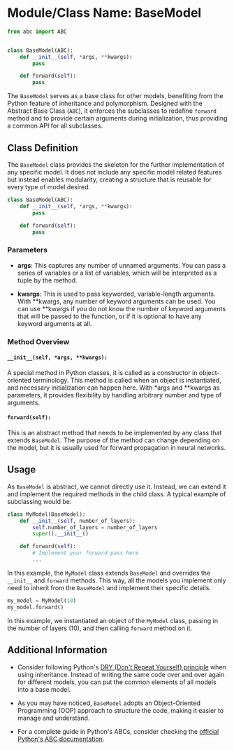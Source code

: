 # Module/Class Name: BaseModel

```python
from abc import ABC


class BaseModel(ABC):
    def __init__(self, *args, **kwargs):
        pass

    def forward(self):
        pass
```

The `BaseModel` serves as a base class for other models, benefiting from the Python feature of inheritance and polymorphism. Designed with the Abstract Base Class (`ABC`), it enforces the subclasses to redefine `forward` method and to provide certain arguments during initialization, thus providing a common API for all subclasses.

## Class Definition

The `BaseModel` class provides the skeleton for the further implementation of any specific model. It does not include any specific model related features but instead enables modularity, creating a structure that is reusable for every type of model desired.

```python
class BaseModel(ABC):
    def __init__(self, *args, **kwargs):
        pass

    def forward(self):
        pass
```

### Parameters

- **args**: This captures any number of unnamed arguments. You can pass a series of variables or a list of variables, which will be interpreted as a tuple by the method.


- **kwargs**: This is used to pass keyworded, variable-length arguments. With **kwargs, any number of keyword arguments can be used. You can use **kwargs if you do not know the number of keyword arguments that will be passed to the function, or if it is optional to have any keyword arguments at all.

### Method Overview

#### `__init__(self, *args, **kwargs):`

A special method in Python classes, it is called as a constructor in object-oriented terminology. This method is called when an object is instantiated, and necessary initialization can happen here. With *args and **kwargs as parameters, it provides flexibility by handling arbitrary number and type of arguments.

#### `forward(self):`

This is an abstract method that needs to be implemented by any class that extends `BaseModel`. The purpose of the method can change depending on the model, but it is usually used for forward propagation in neural networks.

## Usage

As `BaseModel` is abstract, we cannot directly use it. Instead, we can extend it and implement the required methods in the child class. A typical example of subclassing would be:

```python
class MyModel(BaseModel):
    def __init__(self, number_of_layers):
        self.number_of_layers = number_of_layers
        super().__init__()

    def forward(self):
        # Implement your forward pass here
        ...
```

In this example, the `MyModel` class extends `BaseModel` and overrides the `__init__` and `forward` methods. This way, all the models you implement only need to inherit from the `BaseModel` and implement their specific details.

```python
my_model = MyModel(10)
my_model.forward()
```

In this example, we instantiated an object of the `MyModel` class, passing in the number of layers (10), and then calling `forward` method on it.

## Additional Information

- Consider following Python's [DRY (Don't Repeat Yourself) principle](https://en.wikipedia.org/wiki/Don%27t_repeat_yourself) when using inheritance. Instead of writing the same code over and over again for different models, you can put the common elements of all models into a base model.

- As you may have noticed, `BaseModel` adopts an Object-Oriented Programming (OOP) approach to structure the code, making it easier to manage and understand.

- For a complete guide in Python's ABCs, consider checking the [official Python's ABC documentation](https://docs.python.org/3/library/abc.html).

